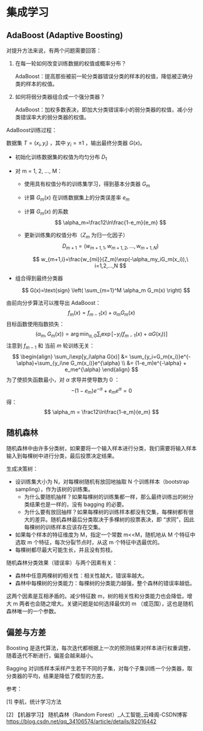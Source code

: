 # 集成学习

## AdaBoost (Adaptive Boosting)

对提升方法来说，有两个问题需要回答：

1. 在每一轮如何改变训练数据的权值或概率分布？

   AdaBoost：提高那些被前一轮分类器错误分类的样本的权值，降低被正确分类的样本的权值。

2. 如何将弱分类器组合成一个强分类器？

   AdaBoost：加权多数表决，即加大分类错误率小的弱分类器的权值，减小分类错误率大的弱分类器的权值。

AdaBoost训练过程：

数据集 $T=(x_i,y_i)$ ，其中 $y_i=\pm1$ ，输出最终分类器 $G(x)$。

+ 初始化训练数据集的权值为均匀分布 $D_1$ 

+ 对 m = 1, 2, ..., M：
  
  + 使用具有权值分布的训练集学习，得到基本分类器 $G_m$ 
  
  + 计算 $G_m(x)$ 在训练数据集上的分类误差率 $e_m$ 
  
  + 计算 $G_m(x)$ 的系数
    $$
    \alpha_m=\frac12\ln\frac{1-e_m}{e_m}
    $$
  
  + 更新训练集的权值分布（$Z_m$ 为归一化因子）
    $$
    D_{m+1}=(w_{m+1,1},w_{m+1,2},...,w_{m+1,N})
    $$
  
    $$
    w_{m+1,i}=\frac{w_{mi}}{Z_m}\exp(-\alpha_my_iG_m(x_i)),\ i=1,2,...,N
    $$
  
+ 组合得到最终分类器

  $$
  G(x)=\text{sign} \left( \sum_{m=1}^M \alpha_m G_m(x) \right)
  $$

由前向分步算法可以推导出 AdaBoost：
$$
f_m(x)=f_{m-1}(x)+\alpha_m G_m(x)
$$
目标函数使用指数损失：
$$
(\alpha_m,G_m(x))
= \arg\min_{\alpha,G} \sum_i \exp[-y_i(f_{m-1}(x)+\alpha G(x_i))]
$$
注意到 $f_{m-1}$ 和 当前 $m$ 轮训练无关：
$$
\begin{align}
\sum_i\exp[y_i\alpha G(x)]
&= \sum_{y_i=G_m(x_i)}e^{-\alpha}+\sum_{y_i\ne G_m(x_i)}e^{\alpha} \\
&= (1-e_m)e^{-\alpha} + e_me^{\alpha}
\end{align}
$$
为了使损失函数最小，对 $\alpha$ 求导并使导数为 0 ：
$$
-(1-e_m)e^{-\alpha} + e_me^{\alpha} = 0
$$
得：
$$
\alpha_m = \frac12\ln\frac{1-e_m}{e_m}
$$

## 随机森林

随机森林中由许多分类树，如果要将一个输入样本进行分类，我们需要将输入样本输入到每棵树中进行分类，最后投票决定结果。

生成决策树：

+ 设训练集大小为 N，对每棵树随机有放回地抽取 N 个训练样本（bootstrap sampling），作为该树的训练集。
  + 为什么要随机抽样？如果每棵树的训练集都一样，那么最终训练出的树分类结果也是一样的，没有 bagging 的必要。
  + 为什么要有放回抽样？如果每棵树的训练样本都没有交集，每棵树都有很大的差异。随机森林最后分类取决于多棵树的投票表决，即 “求同”，因此每棵树的训练样本应该存在交集。
+ 如果每个样本的特征维度为 M，指定一个常数 m<<M，随机地从 M 个特征中选取 m 个特征，每次分裂节点时，从这 m 个特征中选最优的。
+ 每棵树都尽最大可能生长，并且没有剪枝。

随机森林分类效果（错误率）与两个因素有关：

+ 森林中任意两棵树的相关性：相关性越大，错误率越大。
+ 森林中每棵树的分类能力：每棵树的分类能力越强，整个森林的错误率越低。

这两个因素是互相矛盾的。减少特征数 m，树的相关性和分类能力也会降低，增大 m 两者也会随之增大。关键问题是如何选择最优的 m （或范围），这也是随机森林唯一的一个参数。

## 偏差与方差

Boosting 是迭代算法，每次迭代都根据上一次的预测结果对样本进行权重调整，随着迭代不断进行，偏差会越来越小。

Bagging 对训练样本采样产生若干不同的子集，对每个子集训练一个分类器，取分类器的平均，结果是降低了模型的方差。



参考：

[1] 李航，统计学习方法

[2] 【机器学习】 随机森林（Random Forest）_人工智能_云峰阁-CSDN博客
https://blog.csdn.net/qq_34106574/article/details/82016442